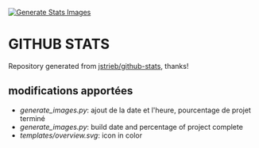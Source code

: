 [![Generate Stats Images](https://github.com/elydre/stats/actions/workflows/main.yml/badge.svg)](https://github.com/elydre/stats/actions/workflows/main.yml)

# GITHUB STATS

Repository generated from [jstrieb/github-stats](https://github.com/jstrieb/github-stats), thanks!

## modifications apportées

- *generate_images.py*: ajout de la date et l'heure, pourcentage de projet terminé
- *generate_images.py*: build date and percentage of project complete
- *templates/overview.svg*: icon in color
